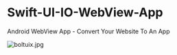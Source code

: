 # Swift-UI-IO-WebView-App
Android WebView App - Convert Your Website To An App

<img src="https://blogger.googleusercontent.com/img/b/R29vZ2xl/AVvXsEhDudUHXt44Gw-Km5efoFFBY-zlFFehmC-uVHeCKUHvott7R842KfP1QugivMOxoJa5WtWB5zsBDtueRt2MSVDzoPFcMPJq7mFp7qVRPs8H2W9RShN6tEa88TPu2uE2UUunTcbmq0h55Bgyn3xJ7XjRHDj9NPteIbNE2dTLjplKeMJTPkidficW7GxT/s1280/boltuix.jpg" alt="boltuix.jpg">